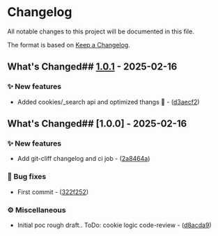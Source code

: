 # Changelog

All notable changes to this project will be documented in this file.

The format is based on [Keep a Changelog](https://keepachangelog.com/en/1.0.0/).

## What's Changed## [1.0.1](https://github.com/mr-pmillz/gophlare/compare/v1.0.0..v1.0.1) - 2025-02-16

### ✨ New features

- Added cookies/_search api and optimized thangs :cookie: - ([d3aecf2](https://github.com/mr-pmillz/gophlare/commit/d3aecf2feceea3d5a4080f191953458ff14b7e9c))

## What's Changed## [1.0.0] - 2025-02-16

### ✨ New features

- Add git-cliff changelog and ci job - ([2a8464a](https://github.com/mr-pmillz/gophlare/commit/2a8464af53b6cfb2641da3780dd768ba36bbe87a))

### 🐛 Bug fixes

- First commit - ([322f252](https://github.com/mr-pmillz/gophlare/commit/322f252f691a024711a08a0618eb1d9d0704f5ae))

### ⚙️  Miscellaneous

- Initial poc rough draft.. ToDo: cookie logic code-review - ([d8acda9](https://github.com/mr-pmillz/gophlare/commit/d8acda9e826250603d472ea4151f93ffc4021c33))

<!-- generated by git-cliff -->
